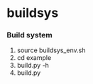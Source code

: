 buildsys
========

### Build system ###

1.    source buildsys_env.sh
2.    cd example
3.    build.py -h
4.    build.py

